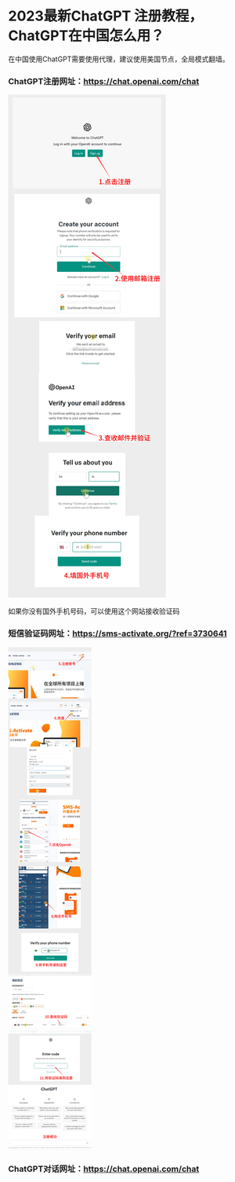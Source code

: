 # 2023最新ChatGPT 注册教程，ChatGPT在中国怎么用？
在中国使用ChatGPT需要使用代理，建议使用美国节点，全局模式翻墙。

### ChatGPT注册网址：https://chat.openai.com/chat

<img src="https://raw.githubusercontent.com/eujc/ChatGPT/main/ChatGPT/ChatGPT_01.jpg" />

如果你没有国外手机号码，可以使用这个网站接收验证码
### 短信验证码网址：https://sms-activate.org/?ref=3730641

<img src="https://raw.githubusercontent.com/eujc/ChatGPT/main/ChatGPT/ChatGPT_02.jpg" />

### ChatGPT对话网址：https://chat.openai.com/chat
